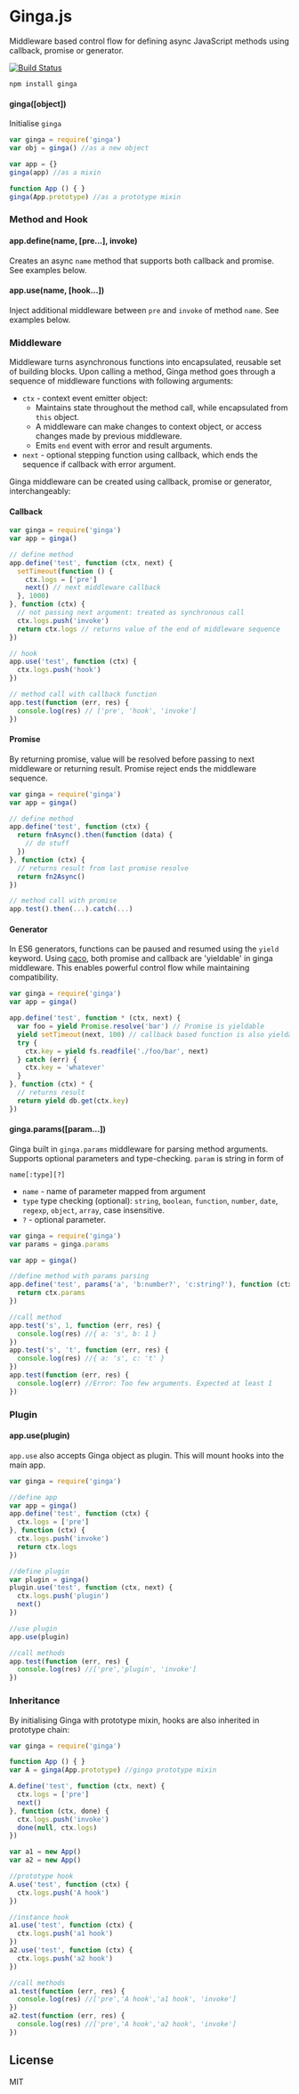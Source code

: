 # Ginga.js

Middleware based control flow for defining async JavaScript methods using callback, promise or generator.

[![Build Status](https://travis-ci.org/cshum/ginga.svg?branch=master)](https://travis-ci.org/cshum/ginga)

```
npm install ginga
```

#### ginga([object])
Initialise `ginga`

```js
var ginga = require('ginga')
var obj = ginga() //as a new object

var app = {}
ginga(app) //as a mixin

function App () { }
ginga(App.prototype) //as a prototype mixin
```

### Method and Hook

#### app.define(name, [pre...], invoke)

Creates an async `name` method that supports both callback and promise. See examples below.

#### app.use(name, [hook...])

Inject additional middleware between `pre` and `invoke` of method `name`. See examples below.

### Middleware

Middleware turns asynchronous functions into encapsulated, reusable set of building blocks. 
Upon calling a method, Ginga method goes through a sequence of middleware functions with following arguments:

* `ctx` - context event emitter object:
  * Maintains state throughout the method call, while encapsulated from `this` object.
  * A middleware can make changes to context object, or access changes made by previous middleware.
  * Emits `end` event with error and result arguments.
* `next` - optional stepping function using callback, which ends the sequence if callback with error argument.

Ginga middleware can be created using callback, promise or generator, interchangeably:

#### Callback

```js
var ginga = require('ginga')
var app = ginga()

// define method
app.define('test', function (ctx, next) {
  setTimeout(function () {
    ctx.logs = ['pre']
    next() // next middleware callback
  }, 1000)
}, function (ctx) {
  // not passing next argument: treated as synchronous call 
  ctx.logs.push('invoke')
  return ctx.logs // returns value of the end of middleware sequence
})

// hook
app.use('test', function (ctx) {
  ctx.logs.push('hook')
})

// method call with callback function
app.test(function (err, res) {
  console.log(res) // ['pre', 'hook', 'invoke']
})

```

#### Promise

By returning promise, value will be resolved before passing to next middleware or returning result. Promise reject ends the middleware sequence.

```js
var ginga = require('ginga')
var app = ginga()

// define method
app.define('test', function (ctx) {
  return fnAsync().then(function (data) {
    // do stuff
  })
}, function (ctx) {
  // returns result from last promise resolve
  return fn2Async()
})

// method call with promise
app.test().then(...).catch(...)
```

#### Generator

In ES6 generators, functions can be paused and resumed using the `yield` keyword. 
Using [caco](https://github.com/cshum/caco), both promise and callback are 'yieldable' in ginga middleware. 
This enables powerful control flow while maintaining compatibility.

```js
var ginga = require('ginga')
var app = ginga()

app.define('test', function * (ctx, next) {
  var foo = yield Promise.resolve('bar') // Promise is yieldable
  yield setTimeout(next, 100) // callback based function is also yieldable
  try {
    ctx.key = yield fs.readfile('./foo/bar', next)
  } catch (err) {
    ctx.key = 'whatever'
  }
}, function (ctx) * {
  // returns result
  return yield db.get(ctx.key)
})
```

#### ginga.params([param...])

Ginga built in `ginga.params` middleware for parsing method arguments. Supports optional parameters and type-checking.
`param` is string in form of

`name[:type][?]`

* `name` - name of parameter mapped from argument
* `type` type checking (optional): `string`, `boolean`, `function`, `number`, `date`, `regexp`, `object`, `array`, case insensitive.
* `?` - optional parameter.

```js
var ginga = require('ginga')
var params = ginga.params

var app = ginga()

//define method with params parsing
app.define('test', params('a', 'b:number?', 'c:string?'), function (ctx) {
  return ctx.params
})

//call method
app.test('s', 1, function (err, res) {
  console.log(res) //{ a: 's', b: 1 }
})
app.test('s', 't', function (err, res) {
  console.log(res) //{ a: 's', c: 't' }
})
app.test(function (err, res) {
  console.log(err) //Error: Too few arguments. Expected at least 1
})
```

### Plugin

#### app.use(plugin)

`app.use` also accepts Ginga object as plugin. This will mount hooks into the main app.

```js
var ginga = require('ginga')

//define app
var app = ginga() 
app.define('test', function (ctx) {
  ctx.logs = ['pre']
}, function (ctx) {
  ctx.logs.push('invoke')
  return ctx.logs
})

//define plugin
var plugin = ginga()
plugin.use('test', function (ctx, next) {
  ctx.logs.push('plugin')
  next()
})

//use plugin
app.use(plugin)

//call methods
app.test(function (err, res) {
  console.log(res) //['pre','plugin', 'invoke']
})
```

### Inheritance
By initialising Ginga with prototype mixin, hooks are also inherited in prototype chain:

```js
var ginga = require('ginga')

function App () { }
var A = ginga(App.prototype) //ginga prototype mixin

A.define('test', function (ctx, next) {
  ctx.logs = ['pre']
  next()
}, function (ctx, done) {
  ctx.logs.push('invoke')
  done(null, ctx.logs)
})

var a1 = new App()
var a2 = new App()

//prototype hook
A.use('test', function (ctx) {
  ctx.logs.push('A hook')
})

//instance hook
a1.use('test', function (ctx) {
  ctx.logs.push('a1 hook')
})
a2.use('test', function (ctx) {
  ctx.logs.push('a2 hook')
})

//call methods
a1.test(function (err, res) {
  console.log(res) //['pre','A hook','a1 hook', 'invoke']
})
a2.test(function (err, res) {
  console.log(res) //['pre','A hook','a2 hook', 'invoke']
})

```


## License

MIT
